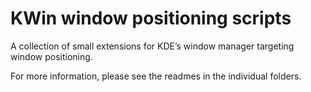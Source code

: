 # KWin window positioning scripts

A collection of small extensions for KDE’s window manager targeting window positioning.

For more information, please see the readmes in the individual folders.